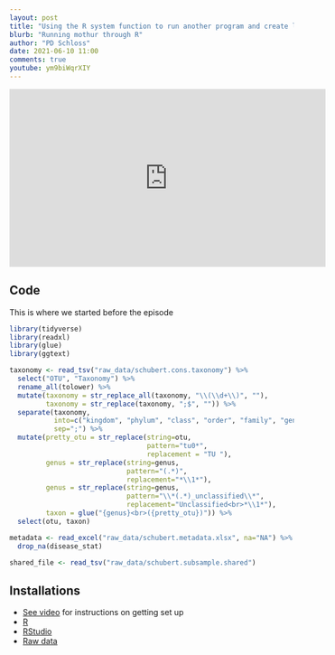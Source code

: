 ```yaml
---
layout: post
title: "Using the R system function to run another program and create lefse LDA plots (CC114)"
blurb: "Running mothur through R"
author: "PD Schloss"
date: 2021-06-10 11:00
comments: true
youtube: ym9biWqrXIY
---
```


<iframe style="margin: 0 auto;display:block;" width="560" height="315" src="https://www.youtube.com/embed/{{ page.youtube }}" frameborder="0" allow="accelerometer; autoplay; encrypted-media; gyroscope; picture-in-picture" allowfullscreen></iframe>


## Code

This is where we started before the episode

```R
library(tidyverse)
library(readxl)
library(glue)
library(ggtext)

taxonomy <- read_tsv("raw_data/schubert.cons.taxonomy") %>%
  select("OTU", "Taxonomy") %>%
  rename_all(tolower) %>%
  mutate(taxonomy = str_replace_all(taxonomy, "\\(\\d+\\)", ""),
         taxonomy = str_replace(taxonomy, ";$", "")) %>%
  separate(taxonomy,
           into=c("kingdom", "phylum", "class", "order", "family", "genus"),
           sep=";") %>%
  mutate(pretty_otu = str_replace(string=otu,
                                  pattern="tu0*",
                                  replacement = "TU "),
         genus = str_replace(string=genus,
                             pattern="(.*)",
                             replacement="*\\1*"),
         genus = str_replace(string=genus,
                             pattern="\\*(.*)_unclassified\\*",
                             replacement="Unclassified<br>*\\1*"),
         taxon = glue("{genus}<br>({pretty_otu})")) %>%
  select(otu, taxon)

metadata <- read_excel("raw_data/schubert.metadata.xlsx", na="NA") %>%
  drop_na(disease_stat)

shared_file <- read_tsv("raw_data/schubert.subsample.shared")
```


## Installations

* [See video](https://www.youtube.com/watch?v=D6CunpqF04E) for instructions on getting set up
* [R](https://r-project.org)
* [RStudio](https://rstudio.com)
* [Raw data](https://github.com/riffomonas/raw_data/releases/latest)
